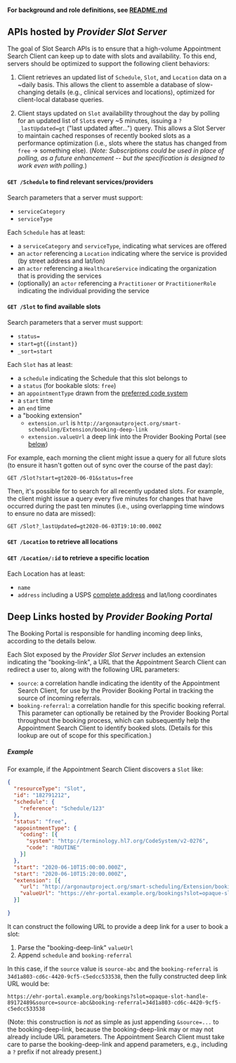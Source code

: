 #### For background and role definitions, see [README.md](./README.md)

## APIs hosted by _Provider Slot Server_

The goal of Slot Search APIs is to ensure that a high-volume Appointment Search Client can keep up to date with slots and availability. To this end, servers should be optimized to support the following client behaviors:

1. Client retrieves an updated list of `Schedule`, `Slot`, and `Location` data on a ~daily basis. This allows the client to assemble a database of slow-changing details (e.g., clinical services and locations), optimized for client-local database queries.

2. Client stays updated on `Slot` availability throughout the day by polling for an updated list of `Slot`s every ~5 minutes, issuing a `?_lastUpdated=gt` ("last updated after...") query. This allows a Slot Server to maintain cached responses of recently booked slots as a performance optimization (i.e., slots where the status has changed from `free` -> something else). (*Note: Subscriptions could be used in place of polling, as a future enhancement -- but the specification is designed to work even with polling.*)

#### `GET /Schedule` to find relevant services/providers
Search parameters that a server must support:
* `serviceCategory`
* `serviceType`

Each `Schedule` has at least:

* a `serviceCategory` and `serviceType`, indicating what services are offered
* an `actor` referencing a `Location` indicating where the service is provided (by street address and lat/lon)
* an `actor` referencing a `HealthcareService` indicating the organization that is providing the services
* (optionally) an `actor` referencing a `Practitioner` or `PractitionerRole` indicating the individual providing the service

#### `GET /Slot` to find available slots

Search parameters that a server must support:
* `status=`
* `start=gt{{instant}}`
* `_sort=start`

Each `Slot` has at least:

* a `schedule` indicating the Schedule that this slot belongs to
* a `status` (for bookable slots: `free`)
* an `appointmentType` drawn from the [preferred code system](http://build.fhir.org/v2/0276/index.html)
* a `start` time
* an `end` time
* a "booking extension"
  * `extension.url` is `http://argonautproject.org/smart-scheduling/Extension/booking-deep-link`
  * `extension.valueUrl` a deep link into  the Provider Booking Portal (see [below](#deep-links-hosted-by-provider-booking-portal))

For example, each morning the client might issue a query for all future slots (to ensure it hasn't gotten out of sync over the course of the past day):

    GET /Slot?start=gt2020-06-01&status=free
    
Then, it's possible for to search for all recently updated slots. For example, the client might issue a query every five minutes for changes that have occurred during the past ten minutes (i.e., using overlapping time windows to ensure no data are missed):

    GET /Slot?_lastUpdated=gt2020-06-03T19:10:00.000Z


#### `GET /Location` to retrieve all locations
#### `GET /Location/:id` to retrieve a specific location

Each Location has at least:

* `name`
* `address` including a USPS [complete address](https://pe.usps.com/text/pub28/28c2_001.htm) and lat/long coordinates

## Deep Links hosted by _Provider Booking Portal_

The Booking Portal is responsible for handling incoming deep links, according to the details below.

Each Slot exposed by the _Provider Slot Server_ includes an extension indicating the "booking-link", a URL that the Appointment Search Client can redirect a user to, along with the following URL parameters:

* `source`: a correlation handle indicating the identity of the Appointment Search Client, for use by the Provider Booking Portal in tracking the source of incoming referrals.
* `booking-referral`: a correlation handle for this specific booking referral. This parameter can optionally be retained by the Provider Booking Portal throughout the booking process, which can subsequently help the Appointment Search Client to identify booked slots. (Details for this lookup are out of scope for this specification.)

##### Example

For example, if the Appointment Search Client discovers a `Slot` like:

```json
{
  "resourceType": "Slot",
  "id": "182791212",
  "schedule": {
    "reference": "Schedule/123"
  },
  "status": "free",
  "appointmentType": {
    "coding": [{
      "system": "http://terminology.hl7.org/CodeSystem/v2-0276",
      "code": "ROUTINE"
    }]
  },
  "start": "2020-06-10T15:00:00.000Z",
  "start": "2020-06-10T15:20:00.000Z",
  "extension": [{
    "url": "http://argonautproject.org/smart-scheduling/Extension/booking-deep-link",
    "valueUrl": "https://ehr-portal.example.org/bookings?slot=opaque-slot-handle-89172489"
  }]
  
}
```

It can construct the following URL to provide a deep link for a user to book a slot:

1. Parse the "booking-deep-link" `valueUrl`
2. Append `schedule` and `booking-referral`

In this case, if the `source` value is `source-abc` and the `booking-referral` is `34d1a803-cd6c-4420-9cf5-c5edcc533538`, then the fully constructed deep link URL would be:

    https://ehr-portal.example.org/bookings?slot=opaque-slot-handle-89172489&source=source-abc&booking-referral=34d1a803-cd6c-4420-9cf5-c5edcc533538

(Note: this construction is *not* as simple as just appending `&source=...` to the booking-deep-link, because the booking-deep-link may or may not already include URL parameters. The Appointment Search Client must take care to parse the booking-deep-link and append parameters, e.g., including a `?` prefix if not already present.)

